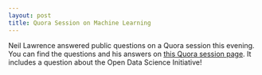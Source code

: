 ```yaml
---
layout: post
title: Quora Session on Machine Learning
---
```


Neil Lawrence answered public questions on a Quora session this evening. You can find the questions and his answers on [this Quora session page](https://www.quora.com/profile/Neil-Lawrence/session/126/). It includes a question about the Open Data Science Initiative!

